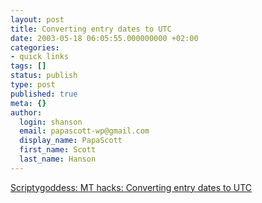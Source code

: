 ```yaml
---
layout: post
title: Converting entry dates to UTC
date: 2003-05-18 06:05:55.000000000 +02:00
categories:
- quick links
tags: []
status: publish
type: post
published: true
meta: {}
author:
  login: shanson
  email: papascott-wp@gmail.com
  display_name: PapaScott
  first_name: Scott
  last_name: Hanson
---
```

<p><a title="Hey, I'm now a goddess!" href="http://www.scriptygoddess.com/archives/003856.php">Scriptygoddess: MT hacks: Converting entry dates to UTC</a></p>
